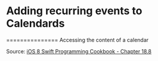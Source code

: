 # Adding recurring events to Calendards
===============
Accessing the content of a calendar


Source: [iOS 8 Swift Programming Cookbook - Chapter 18.8](http://goo.gl/pvRtI8)
